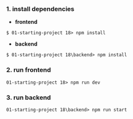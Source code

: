 ### 1. install dependencies<br>

- **frontend**

```shell
$ 01-starting-project 18> npm install
```

- **backend**

```shell
$ 01-starting-project 18\backend> npm install
```

### 2. run frontend<br>

```shell
01-starting-project 18> npm run dev
```

### 3. run backend<br>

```shell
01-starting-project 18\backend> npm run start
```
